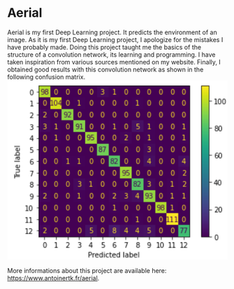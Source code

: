 # Aerial
Aerial is my first Deep Learning project. It predicts the environment of an image.
As it is my first Deep Learning project, I apologize for the mistakes I have probably made.
Doing this project taught me the basics of the structure of a convolution network, its learning and programming.
I have taken inspiration from various sources mentioned on my website.
Finally, I obtained good results with this convolution network as shown in the following confusion matrix.
![Confusion matrix on the valid set](https://github.com/AntoineRtk/Aerial/blob/main/cfm.PNG)

More informations about this project are available here: https://www.antoinertk.fr/aerial.
